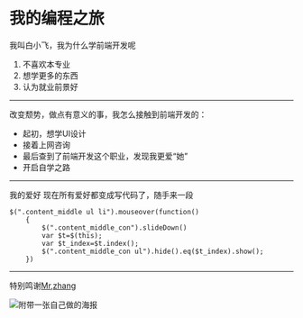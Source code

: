 # 我的编程之旅

我叫白小飞，我为什么学前端开发呢
1. 不喜欢本专业
2. 想学更多的东西
3. 认为就业前景好
<hr>

改变颓势，做点有意义的事，我怎么接触到前端开发的：
* 起初，想学UI设计
* 接着上网咨询
* 最后查到了前端开发这个职业，发现我更爱“她”
* 开启自学之路
<hr>

我的爱好
现在所有爱好都变成写代码了，随手来一段

    $(".content_middle ul li").mouseover(function()
        {	
			$(".content_middle_con").slideDown()
			var $t=$(this);
			var $t_index=$t.index();
			$(".content_middle_con ul").hide().eq($t_index).show();
		})

<hr>

特别鸣谢[Mr,zhang](http://zhanghang.monster)

![附带一张自己做的海报](中秋节海报.jpg)
